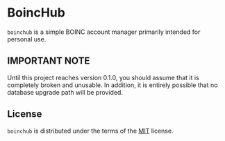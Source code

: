 # BoincHub

`boinchub` is a simple BOINC account manager primarily intended for personal use.

## IMPORTANT NOTE

Until this project reaches version 0.1.0, you should assume that it is completely
broken and unusable. In addition, it is entirely possible that no database
upgrade path will be provided.

## License

`boinchub` is distributed under the terms of the [MIT](https://spdx.org/licenses/MIT.html)
license.
